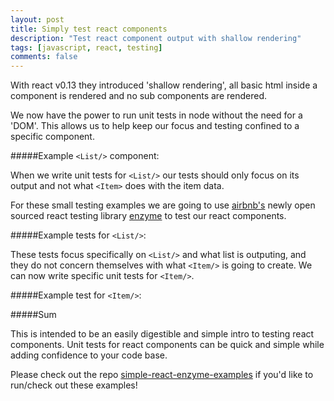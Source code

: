 ```yaml
---
layout: post
title: Simply test react components
description: "Test react component output with shallow rendering"
tags: [javascript, react, testing]
comments: false
---
```


With react v0.13 they introduced 'shallow rendering', all basic html inside a component is rendered and no sub components are rendered.

We now have the power to run unit tests in node without the need for a 'DOM'. This allows us to help keep our focus and testing confined to a specific component.

#####Example `<List/>` component:
<script src="https://gist.github.com/hartzis/b1ed6d811e6948b293b9.js"></script>

When we write unit tests for `<List/>` our tests should only focus on its output and not what `<Item>` does with the item data.

For these small testing examples we are going to use [airbnb's](http://nerds.airbnb.com/) newly open sourced react testing library [enzyme](https://github.com/airbnb/enzyme) to test our react components.

#####Example tests for `<List/>`:
<script src="https://gist.github.com/hartzis/d9c5f448eecdf3475d48.js"></script>

These tests focus specifically on `<List/>` and what list is outputing, and they do not concern themselves with what `<Item/>` is going to create. We can now write specific unit tests for `<Item/>`.

#####Example test for `<Item/>`:
<script src="https://gist.github.com/hartzis/e5f889cc4b0c75849ba8.js"></script>

#####Sum

This is intended to be an easily digestible and simple intro to testing react components. Unit tests for react components can be quick and simple while adding confidence to your code base.

Please check out the repo [simple-react-enzyme-examples](https://github.com/hartzis/simple-react-enzyme-examples) if you'd like to run/check out these examples!
